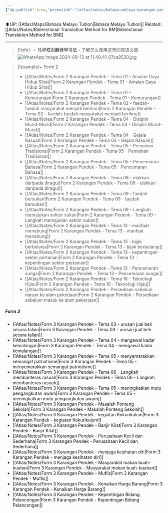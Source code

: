 ```yaml
---
{"dg-publish":true,"permalink":"/atlas/notes/bahasa-melayu-karangan-pendek-form-1-3/"}
---
```


⬆️UP: [[Atlas/Maps/Bahasa Melayu Tuition\|Bahasa Melayu Tuition]]
Related: [[Atlas/Notes/Bidirectional Translation Method for BM\|Bidirectional Translation Method for BM]]

---

> [!info]- ⭐ **马华双向翻译学习法** - 了解怎么使用这里的双语文章
> ![WhatsApp Image 2024-09-13 at 11.40.41_07ca9530.jpg](/img/user/Atlas/Utilities/Images/WhatsApp%20Image%202024-09-13%20at%2011.40.41_07ca9530.jpg)


> [!example]+ Form 2
> - [[Atlas/Notes/Form 2 Karangan Pendek - Tema 01 - Amalan Gaya Hidup Sihat\|Form 2 Karangan Pendek - Tema 01 - Amalan Gaya Hidup Sihat]]
> - [[Atlas/Notes/Form 2 Karangan Pendek - Tema 01 - Kemurungan\|Form 2 Karangan Pendek - Tema 01 - Kemurungan]]
> - [[Atlas/Notes/Form 2 Karangan Pendek - Tema 02 - faedah-faedah masyarakat menjadi berilmu\|Form 2 Karangan Pendek - Tema 02 - faedah-faedah masyarakat menjadi berilmu]]
> - [[Atlas/Notes/Form 2 Karangan Pendek - Tema 04 - Disiplin Murid-Murid\|Form 2 Karangan Pendek - Tema 04 - Disiplin Murid-Murid]]
> - [[Atlas/Notes/Form 2 Karangan Pendek - Tema 04 - Gejala Rasuah\|Form 2 Karangan Pendek - Tema 04 - Gejala Rasuah]]
> - [[Atlas/Notes/Form 2 Karangan Pendek - Tema 05 - Pemainan Tradisional\|Form 2 Karangan Pendek - Tema 05 - Pemainan Tradisional]]
> - [[Atlas/Notes/Form 2 Karangan Pendek - Tema 05 - Pencemaran Bahasa\|Form 2 Karangan Pendek - Tema 05 - Pencemaran Bahasa]]
> - [[Atlas/Notes/Form 2 Karangan Pendek - Tema 08 - elakkan daripada diragut\|Form 2 Karangan Pendek - Tema 08 - elakkan daripada diragut]] 
> - [[Atlas/Notes/Form 2 Karangan Pendek - Tema 09 - faedah bersukan\|Form 2 Karangan Pendek - Tema 09 - faedah bersukan]]
> - [[Atlas/Notes/Form 2 Karangan Pedenk - Tema 09 - Langkah memajukan sektor sukan\|Form 2 Karangan Pedenk - Tema 09 - Langkah memajukan sektor sukan]]
> - [[Atlas/Notes/Form 2 Karangan Pendek - Tema 13 - manfaat menabung\|Form 2 Karangan Pendek - Tema 13 - manfaat menabung]]
> - [[Atlas/Notes/Form 2 Karangan Pendek - Tema 13 - bijak berbelanja\|Form 2 Karangan Pendek - Tema 13 - bijak berbelanja]]
> - [[Atlas/Notes/Form 2 Karangan Pendek - Tema 13 - kepentingan sektor pertanian\|Form 2 Karangan Pendek - Tema 13 - kepentingan sektor pertanian]]
> - [[Atlas/Notes/Form 2 Karangan Pendek - Tema 13 - Pencemaran sungai\|Form 2 Karangan Pendek - Tema 13 - Pencemaran sungai]]
> - [[Atlas/Notes/Form 2 Karangan Pendek - Tema 16 - Teknologi Hijau\|Form 2 Karangan Pendek - Tema 16 - Teknologi Hijau]]
> - [[Atlas/Notes/Form 2 Karangan Pendek - Persediaan sebelum masuk ke alam pekerjaan\|Form 2 Karangan Pendek - Persediaan sebelum masuk ke alam pekerjaan]]

##### Form 3

- [[Atlas/Notes/Form 3 Karangan Pendek - Tema 03 - urusan jual beli secara talian\|Form 3 Karangan Pendek - Tema 03 - urusan jual beli secara talian]]
- [[Atlas/Notes/Form 3 Karangan Pendek - Tema 04 - mengawal kadar kemalangan\|Form 3 Karangan Pendek - Tema 04 - mengawal kadar kemalangan]]
- [[Atlas/Notes/Form 3 Karangan Pendek - Tema 05 - menyemarakkan semangat patriotisme\|Form 3 Karangan Pendek - Tema 05 - menyemarakkan semangat patriotisme]]
- [[Atlas/Notes/Form 3 Karangan Pendek - Tema 06 - Langkah membanteras rasuah\|Form 3 Karangan Pendek - Tema 06 - Langkah membanteras rasuah]]
- [[Atlas/Notes/Form 3 Karangan Pendek - Tema 05 - meningkatkan mutu pengangkutan awam\|Form 3 Karangan Pendek - Tema 05 - meningkatkan mutu pengangkutan awam]]
- [[Atlas/Notes/Form 3 Karangan Pendek - Masalah Ponteng Sekolah\|Form 3 Karangan Pendek - Masalah Ponteng Sekolah]]
- [[Atlas/Notes/Form 3 Karangan Pendek - kegiatan Kokurikulum\|Form 3 Karangan Pendek - kegiatan Kokurikulum]]
- [[Atlas/Notes/Form 3 Karangan Pendek - Banjir Kilat\|Form 3 Karangan Pendek - Banjir Kilat]]
- [[Atlas/Notes/Form 3 Karangan Pendek - Perusahaan Kecil dan Sederhana\|Form 3 Karangan Pendek - Perusahaan Kecil dan Sederhana]]
- [[Atlas/Notes/Form 3 Karangan Pendek - menjaga kesihatan diri\|Form 3 Karangan Pendek - menjaga kesihatan diri]]
- [[Atlas/Notes/Form 3 Karangan Pendek - Masyarakat makan buah-buahan\|Form 3 Karangan Pendek - Masyarakat makan buah-buahan]]
- [[Atlas/Notes/Form 3 Karangan Pendek - Muflis\|Form 3 Karangan Pendek - Muflis]]
- [[Atlas/Notes/Form 3 Karangan Pendek - Kenaikan Harga Barang\|Form 3 Karangan Pendek - Kenaikan Harga Barang]]
- [[Atlas/Notes/Form 3 Karangan Pendek - Kepentingan Bidang Pelancongan\|Form 3 Karangan Pendek - Kepentingan Bidang Pelancongan]]